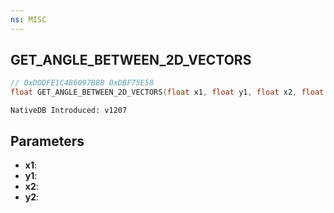 ```yaml
---
ns: MISC
---
```

## GET_ANGLE_BETWEEN_2D_VECTORS

```c
// 0xD0DFE1C486097BBB 0xDBF75E58
float GET_ANGLE_BETWEEN_2D_VECTORS(float x1, float y1, float x2, float y2);
```

```
NativeDB Introduced: v1207
```

## Parameters
* **x1**:
* **y1**:
* **x2**:
* **y2**:
